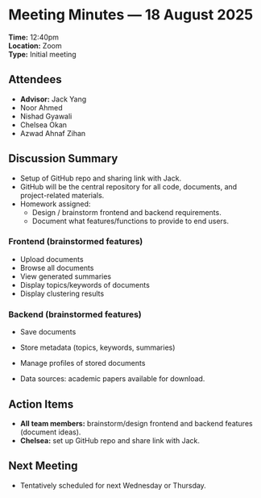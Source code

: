 # Meeting Minutes — 18 August 2025  
**Time:** 12:40pm  
**Location:** Zoom  
**Type:** Initial meeting  

## Attendees
- **Advisor:** Jack Yang  
- Noor Ahmed  
- Nishad Gyawali   
- Chelsea Okan  
- Azwad Ahnaf Zihan 

## Discussion Summary
- Setup of GitHub repo and sharing link with Jack.  
- GitHub will be the central repository for all code, documents, and project-related materials.  
- Homework assigned:  
  - Design / brainstorm frontend and backend requirements.  
  - Document what features/functions to provide to end users.  

### Frontend (brainstormed features)
- Upload documents  
- Browse all documents  
- View generated summaries  
- Display topics/keywords of documents  
- Display clustering results  

### Backend (brainstormed features)
- Save documents  
- Store metadata (topics, keywords, summaries)  
- Manage profiles of stored documents  

- Data sources: academic papers available for download.  

## Action Items
- **All team members:** brainstorm/design frontend and backend features (document ideas).  
- **Chelsea:** set up GitHub repo and share link with Jack.  

## Next Meeting
- Tentatively scheduled for next Wednesday or Thursday.  
